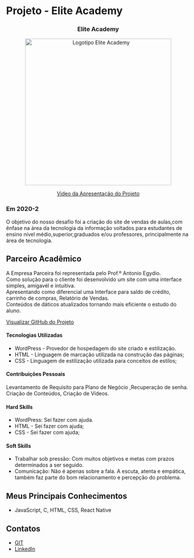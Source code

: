# Projeto - Elite Academy

<div align=center>
 <h3>Elite Academy</h3>
  <img src="https://user-images.githubusercontent.com/111800315/192194539-4a57fe0a-7687-49c3-9918-d2703c4dafdb.png" width=400 alt="Logotipo Elite Academy" />
 
  <a href="https://drive.google.com/file/d/171P9D6hfO-bxYBSApbL8MUAtkh-QTQEs/view?usp=sharing">Video da Apresentação do Projeto</a>
</div>



### Em 2020-2
O objetivo do nosso desafio foi a criação do site de vendas de aulas,com ênfase  na área da tecnologia da informação voltados para estudantes de ensino nível médio,superior,graduados e/ou professores, principalmente na área de tecnologia.

## Parceiro Acadêmico
A Empresa Parceira foi representada pelo Prof.º Antonio Egydio.<br>
Como solução para o cliente foi desenvolvido um site com uma interface simples, amigavél e intuitiva.<br>
Apresentando como diferencial uma Interface para saldo de crédito, carrinho de compras, Relatório de Vendas. <br>
Conteúdos de dáticos atualizados tornando mais eficiente o estudo do aluno. 



[Visualizar GitHub do Projeto](https://github.com/Ritas2022/ProjetoIntegrador01)

#### Tecnologias Utilizadas

- WordPress - Provedor de hospedagem do site criado e estilização.
- HTML - Linguagem de marcação utilizada na construção das páginas;
- CSS -  Linguagem de estilização utilizada para conceitos de estilos;

#### Contribuições Pessoais
Levantamento de Requisito para Plano de Negócio ,Recuperação de senha.
Criação de Conteúdos, Criação de Vídeos.

#### Hard Skills
- WordPress: Sei fazer com ajuda.
- HTML - Sei fazer com ajuda;
- CSS - Sei fazer com ajuda;

#### Soft Skills
- Trabalhar sob pressão: Com muitos objetivos e metas com prazos determinados a ser seguido. 
- Comunicação: Não é apenas sobre a fala. A escuta, atenta e empática, também faz parte do bom relacionamento e percepção do problema. 


## Meus Principais Conhecimentos

- JavaScript, C, HTML, CSS, React Native

## Contatos
* [GIT](https://github.com/ritas2022)
* [LinkedIn](https://www.linkedin.com/in/rita-ferreira-894ba1200)



